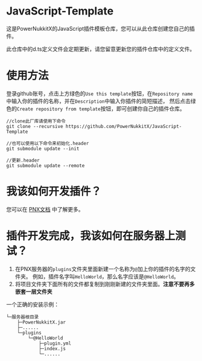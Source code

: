 # JavaScript-Template  

这是PowerNukkitX的JavaScript插件模板仓库，您可以从此仓库创建您自己的插件。  

此仓库中的d.ts定义文件会定期更新，请您留意更新您的插件仓库中的定义文件。  

# 使用方法  

登录github账号，点击上方绿色的`Use this template`按钮，在`Repository name`中输入你的插件的名称，并在`Description`中输入你插件的简短描述，
然后点击绿色的`Create repository from template`按钮，即可创建你自己的插件仓库。

```shell
//clone此厂库请使用下命令
git clone --recursive https://github.com/PowerNukkitX/JavaScript-Template

//也可以使用以下命令来初始化.header
git submodule update --init

//更新.header
git submodule update --remote
```

# 我该如何开发插件？  

您可以在 [PNX文档](https://doc.powernukkitx.cn/) 中了解更多。 

# 插件开发完成，我该如何在服务器上测试？  

1. 在PNX服务器的`plugins`文件夹里面新建一个名称为`@`加上你的插件的名字的文件夹。 例如，插件名字叫`HelloWorld`，那么名字应该是`@HelloWorld`。
2. 将项目文件夹下面所有的文件都复制到刚刚新建的文件夹里面。**注意不要再多嵌套一层文件夹**

一个正确的安装示例：  

```
└─服务器根目录
    ├─PowerNukkitX.jar
    ├─......
    └─plugins
        └─@HelloWorld
            ├─plugin.yml
            ├─index.js
            └─......
```
